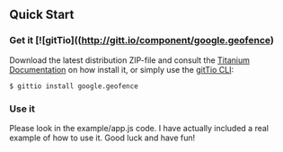 ## Quick Start

### Get it [![gitTio]((http://gitt.io/component/google.geofence)
Download the latest distribution ZIP-file and consult the [Titanium Documentation](http://docs.appcelerator.com/titanium/latest/#!/guide/Using_a_Module) on how install it, or simply use the [gitTio CLI](http://gitt.io/cli):

`$ gittio install google.geofence`

### Use it
Please look in the example/app.js code. I have actually included a real example of how to use it. Good luck and have fun!
